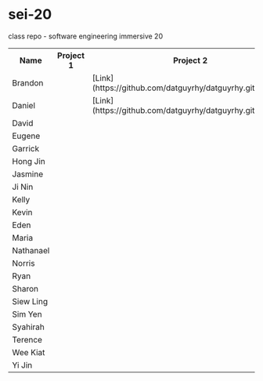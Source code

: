 # sei-20
class repo - software engineering immersive 20

<table>
  <tr>
    <th>Name</th>
    <th colspan=2>Project 1</th>
    <th colspan=2>Project 2</th>
    <th colspan=2>Project 3</th>
    <th colspan=2>Project 4</th>
  </tr>
  <tr>
    <td>Brandon</td>
    <td><td>
    <td>[Link](https://github.com/datguyrhy/datguyrhy.github.io)<td>
    <td><td>
    <td><td>
    <td><td>
    <td><td>
    <td><td>
    <td><td>
  </tr>
  <tr>
    <td>Daniel</td>
    <td><td>
    <td>[Link](https://github.com/datguyrhy/datguyrhy.github.io)<td>
    <td><td>
    <td><td>
    <td><td>
    <td><td>
    <td><td>
    <td><td>
  </tr>
  <tr>
    <td>David</td>
    <td><td>
    <td><td>
    <td><td>
    <td><td>
    <td><td>
    <td><td>
    <td><td>
    <td><td>
  </tr>
  <tr>
    <td>Eugene</td>
    <td><td>
    <td><td>
    <td><td>
    <td><td>
    <td><td>
    <td><td>
    <td><td>
    <td><td>
  </tr>
  <tr>
    <td>Garrick</td>
    <td><td>
    <td><td>
    <td><td>
    <td><td>
    <td><td>
    <td><td>
    <td><td>
    <td><td>
  </tr>
  <tr>
    <td>Hong Jin</td>
    <td><td>
    <td><td>
    <td><td>
    <td><td>
    <td><td>
    <td><td>
    <td><td>
    <td><td>
  </tr>
  <tr>
    <td>Jasmine</td>
    <td><td>
    <td><td>
    <td><td>
    <td><td>
    <td><td>
    <td><td>
    <td><td>
    <td><td>
  </tr>
  <tr>
    <td>Ji Nin</td>
    <td><td>
    <td><td>
    <td><td>
    <td><td>
    <td><td>
    <td><td>
    <td><td>
    <td><td>
  </tr>
  <tr>
    <td>Kelly</td>
    <td><td>
    <td><td>
    <td><td>
    <td><td>
    <td><td>
    <td><td>
    <td><td>
    <td><td>
  </tr>
  <tr>
    <td>Kevin</td>
    <td><td>
    <td><td>
    <td><td>
    <td><td>
    <td><td>
    <td><td>
    <td><td>
    <td><td>
  </tr>
  <tr>
    <td>Eden</td>
    <td><td>
    <td><td>
    <td><td>
    <td><td>
    <td><td>
    <td><td>
    <td><td>
    <td><td>
  </tr>
  <tr>
    <td>Maria</td>
    <td><td>
    <td><td>
    <td><td>
    <td><td>
    <td><td>
    <td><td>
    <td><td>
    <td><td>
  </tr>
  <tr>
    <td>Nathanael</td>
    <td><td>
    <td><td>
    <td><td>
    <td><td>
    <td><td>
    <td><td>
    <td><td>
    <td><td>
  </tr>
  <tr>
    <td>Norris</td>
    <td><td>
    <td><td>
    <td><td>
    <td><td>
    <td><td>
    <td><td>
    <td><td>
    <td><td>
  </tr>
  <tr>
    <td>Ryan</td>
    <td><td>
    <td><td>
    <td><td>
    <td><td>
    <td><td>
    <td><td>
    <td><td>
    <td><td>
  </tr>
  <tr>
    <td>Sharon</td>
    <td><td>
    <td><td>
    <td><td>
    <td><td>
    <td><td>
    <td><td>
    <td><td>
    <td><td>
  </tr>
  <tr>
    <td>Siew Ling</td>
    <td><td>
    <td><td>
    <td><td>
    <td><td>
    <td><td>
    <td><td>
    <td><td>
    <td><td>
  </tr>
  <tr>
    <td>Sim Yen</td>
    <td><td>
    <td><td>
    <td><td>
    <td><td>
    <td><td>
    <td><td>
    <td><td>
    <td><td>
  </tr>
  <tr>
    <td>Syahirah</td>
    <td><td>
    <td><td>
    <td><td>
    <td><td>
    <td><td>
    <td><td>
    <td><td>
    <td><td>
  </tr>
  <tr>
    <td>Terence</td>
    <td><td>
    <td><td>
    <td><td>
    <td><td>
    <td><td>
    <td><td>
    <td><td>
    <td><td>
  </tr>
  <tr>
    <td>Wee Kiat</td>
    <td><td>
    <td><td>
    <td><td>
    <td><td>
    <td><td>
    <td><td>
    <td><td>
    <td><td>
  </tr>
  <tr>
    <td>Yi Jin</td>
    <td><td>
    <td><td>
    <td><td>
    <td><td>
    <td><td>
    <td><td>
    <td><td>
    <td><td>
  </tr>
  
</table

